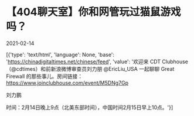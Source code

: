 # 【404聊天室】你和网管玩过猫鼠游戏吗？

2021-02-14

[{'type': 'text/html', 'language': None, 'base': 'https://chinadigitaltimes.net/chinese/feed', 'value': '欢迎来 CDT Clubhouse（@cdtimes）和前新浪微博审查员刘力朋 @EricLiu_USA 一起聊聊 Great Firewall 的那些事儿。房间链接：https://www.joinclubhouse.com/event/M5DNg7Gp

刘力鹏

时间：2月14日晚上9点（北美东部时间），中国时间2月15日早上10点。'}]